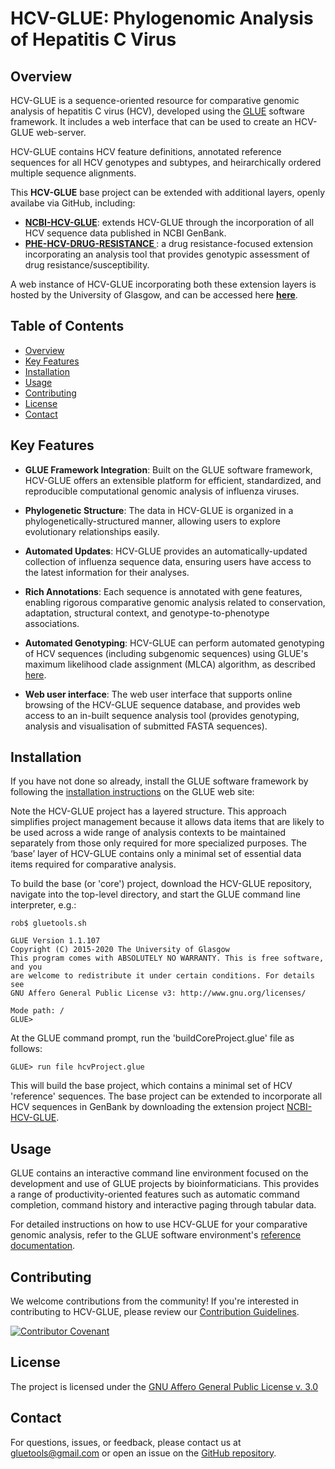 # HCV-GLUE: Phylogenomic Analysis of Hepatitis C Virus

## Overview

HCV-GLUE is a sequence-oriented resource for comparative genomic analysis of hepatitis C virus (HCV), developed using the [GLUE](https://github.com/giffordlabcvr/gluetools) software framework. It includes a web interface that can be used to create an HCV-GLUE web-server.

HCV-GLUE contains HCV feature definitions, annotated reference sequences for all HCV genotypes and subtypes, and heirarchically ordered multiple sequence alignments.

This **HCV-GLUE** base project can be extended with additional layers, openly availabe via GitHub, including:

  - **[NCBI-HCV-GLUE](https://github.com/giffordlabcvr/NCBI-HCV-GLUE)**: extends HCV-GLUE through the incorporation of all HCV sequence data published in NCBI GenBank.
  - **[PHE-HCV-DRUG-RESISTANCE ](https://github.com/giffordlabcvr/PHE-HCV-DRUG-RESISTANCE)**: a drug resistance-focused extension incorporating an analysis tool that provides genotypic assessment of drug resistance/susceptibility.

A web instance of HCV-GLUE incorporating both these extension layers is hosted by the University of Glasgow, and can be accessed here **[here](http://hcv-glue.cvr.gla.ac.uk/)**.

## Table of Contents

- [Overview](#overview)
- [Key Features](#key-features)
- [Installation](#installation)
- [Usage](#usage)
- [Contributing](#contributing)
- [License](#license)
- [Contact](#contact)

## Key Features

- **GLUE Framework Integration**: Built on the GLUE software framework, HCV-GLUE offers an extensible platform for efficient, standardized, and reproducible computational genomic analysis of influenza viruses.

- **Phylogenetic Structure**: The data in HCV-GLUE is organized in a phylogenetically-structured manner, allowing users to explore evolutionary relationships easily.

- **Automated Updates**: HCV-GLUE provides an automatically-updated collection of influenza sequence data, ensuring users have access to the latest information for their analyses.

- **Rich Annotations**: Each sequence is annotated with gene features, enabling rigorous comparative genomic analysis related to conservation, adaptation, structural context, and genotype-to-phenotype associations.

- **Automated Genotyping**: HCV-GLUE can perform automated genotyping of HCV sequences (including subgenomic sequences) using GLUE's maximum likelihood clade assignment (MLCA) algorithm, as described [here](https://doi.org/10.1186/s12859-018-2459-9).

- **Web user interface**: The web user interface that supports online browsing of the HCV-GLUE sequence database, and provides web access to an in-built sequence analysis tool (provides genotyping, analysis and visualisation of submitted FASTA sequences).


## Installation

If you have not done so already, install the GLUE software framework by following the [installation instructions](http://glue-tools.cvr.gla.ac.uk/#/installation) on the GLUE web site: 

Note the HCV-GLUE project has a layered structure. This approach simplifies project management because it allows data items that are likely to be used across a wide range of analysis contexts to be maintained separately from those only required for more specialized purposes. The ‘base’ layer of HCV-GLUE contains only a minimal set of essential data items required for comparative analysis.

To build the base (or 'core') project, download the HCV-GLUE repository, navigate into the top-level directory, and start the GLUE command line interpreter, e.g.:

```
rob$ gluetools.sh

GLUE Version 1.1.107
Copyright (C) 2015-2020 The University of Glasgow
This program comes with ABSOLUTELY NO WARRANTY. This is free software, and you
are welcome to redistribute it under certain conditions. For details see
GNU Affero General Public License v3: http://www.gnu.org/licenses/

Mode path: /
GLUE>
```

At the GLUE command prompt, run the 'buildCoreProject.glue' file as follows:

`GLUE> run file hcvProject.glue`

This will build the base project, which contains a minimal set of HCV 'reference' sequences. The base project can be extended to incorporate all HCV sequences in GenBank by downloading the extension project [NCBI-HCV-GLUE](https://github.com/giffordlabcvr/NCBI-HCV-GLUE).

## Usage

GLUE contains an interactive command line environment focused on the development and use of GLUE projects by bioinformaticians. This provides a range of productivity-oriented features such as automatic command completion, command history and interactive paging through tabular data. 

For detailed instructions on how to use HCV-GLUE for your comparative genomic analysis, refer to the GLUE software environment's [reference documentation](http://glue-tools.cvr.gla.ac.uk/).

## Contributing

We welcome contributions from the community! If you're interested in contributing to HCV-GLUE, please review our [Contribution Guidelines](./md/CONTRIBUTING.md).

[![Contributor Covenant](https://img.shields.io/badge/Contributor%20Covenant-2.1-4baaaa.svg)](./md/code_of_conduct.md) 

## License

The project is licensed under the [GNU Affero General Public License v. 3.0](https://www.gnu.org/licenses/agpl-3.0.en.html)

## Contact

For questions, issues, or feedback, please contact us at [gluetools@gmail.com](mailto:gluetools@gmail.com) or open an issue on the [GitHub repository](https://github.com/giffordlabcvr/HCV-GLUE/issues).

